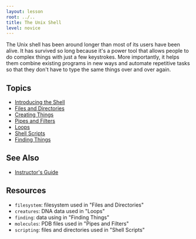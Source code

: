 ```yaml
---
layout: lesson
root: ../..
title: The Unix Shell
level: novice
---
```

The Unix shell has been around longer than most of its users have been alive.
It has survived so long because it's a power tool
that allows people to do complex things with just a few keystrokes.
More importantly,
it helps them combine existing programs in new ways
and automate repetitive tasks
so that they don't have to type the same things over and over again.

Topics
------
*   [Introducing the Shell](00-intro.html)
*   [Files and Directories](01-filedir.html)
*   [Creating Things](02-create.html)
*   [Pipes and Filters](03-pipefilter.html)
*   [Loops](04-loop.html)
*   [Shell Scripts](05-script.html)
*   [Finding Things](06-find.html)

See Also
--------
*   [Instructor's Guide](guide.html)

Resources
---------
*   `filesystem`: filesystem used in "Files and Directories"
*   `creatures`: DNA data used in "Loops"
*   `finding`: data using in "Finding Things"
*   `molecules`: PDB files used in "Pipes and Filters"
*   `scripting`: files and directories used in "Shell Scripts"
